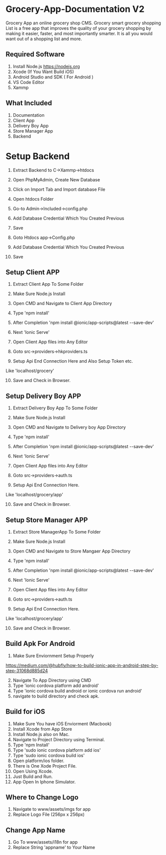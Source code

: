 # Grocery-App-Documentation V2
Grocery App an online grocery shop CMS. Grocery smart grocery shopping List is a free app that improves the quality of your grocery shopping by making it easier, faster, and most importantly smarter. It is all you would want out of a shopping list and more.  

## Required Software

1. Install Node.js https://nodejs.org
2. Xcode (If You Want Build iOS)
3. Android Studio and SDK ( For Android )
4. VS Code Editor
5. Xammp

## What Included 

1. Documentation
2. Client App
3. Delivery Boy App
3. Store Manager App
4. Backend

# Setup Backend

1. Extract Backend to C->Xammp->htdocs
2. Open PhpMyAdmin, Create New Database
3. Click on Import Tab and Import database File
4. Open htdocs Folder 
5. Go-to Admin->Included->config.php
6. Add Database Credential Which You Created Previous
7. Save

8. Goto Htdocs app->Config.php
9. Add Database Credential Which You Created Previous
10. Save

## Setup Client APP 

1. Extract Client App To Some Folder
2. Make Sure Node.js Install
3. Open CMD and Navigate to Client App Directory
4. Type 'npm install'
5. After Completion 'npm install @ionic/app-scripts@latest --save-dev'
6. Next 'Ionic Serve'

7. Open Client App files into Any Editor
8. Goto src->providers->hkproviders.ts
9. Setup Api End Connection Here and Also Setup Token etc.

Like 'localhost/grocery'

10. Save and Check in Browser.

## Setup Delivery Boy APP 

1. Extract Delivery Boy App To Some Folder
2. Make Sure Node.js Install
3. Open CMD and Navigate to Delivery boy App Directory
4. Type 'npm install'
5. After Completion 'npm install @ionic/app-scripts@latest --save-dev'
6. Next 'Ionic Serve'

7. Open Client App files into Any Editor
8. Goto src->providers->auth.ts
9. Setup Api End Connection Here.

Like 'localhost/grocery/app'

10. Save and Check in Browser.

## Setup Store Manager APP 

1. Extract Store ManagerApp To Some Folder
2. Make Sure Node.js Install
3. Open CMD and Navigate to Store Mangaer App Directory
4. Type 'npm install'
5. After Completion 'npm install @ionic/app-scripts@latest --save-dev'
6. Next 'Ionic Serve'

7. Open Client App files into Any Editor
8. Goto src->providers->auth.ts
9. Setup Api End Connection Here.

Like 'localhost/grocery/app'

10. Save and Check in Browser.

## Build Apk For Android

1. Make Sure Enviornment Setup Properly

https://medium.com/@hubfly/how-to-build-ionic-app-in-android-step-by-step-31068d885d24

2. Navigate To App Directory using CMD
3. Type 'ionic cordova platform add android'
4. Type 'ionic cordova build android or ionic cordova run android'
5. navigate to build directory and check apk.

## Build for iOS

1. Make Sure You have iOS Enviorment (Macbook)
2. Install Xcode from App Store
3. Install Node.js also on Mac.
4. Navigate to Project Directory using Terminal.
5. Type 'npm Install'
6. Type 'sudo ionic cordova platform add ios'
7. Type 'sudo ionic cordova build ios'
8. Open platform/ios folder.
9. There is One Xode Project File.
10. Open Using Xcode.
11. Just Build and Run.
12. App Open In Iphone Simulator.


## Where to Change Logo

1. Navigate to www/assets/imgs for app
2. Replace Logo File (256px x 256px)

## Change App Name

1. Go To www/assets/i18n for app
2. Replace String 'appname' to Your Name




